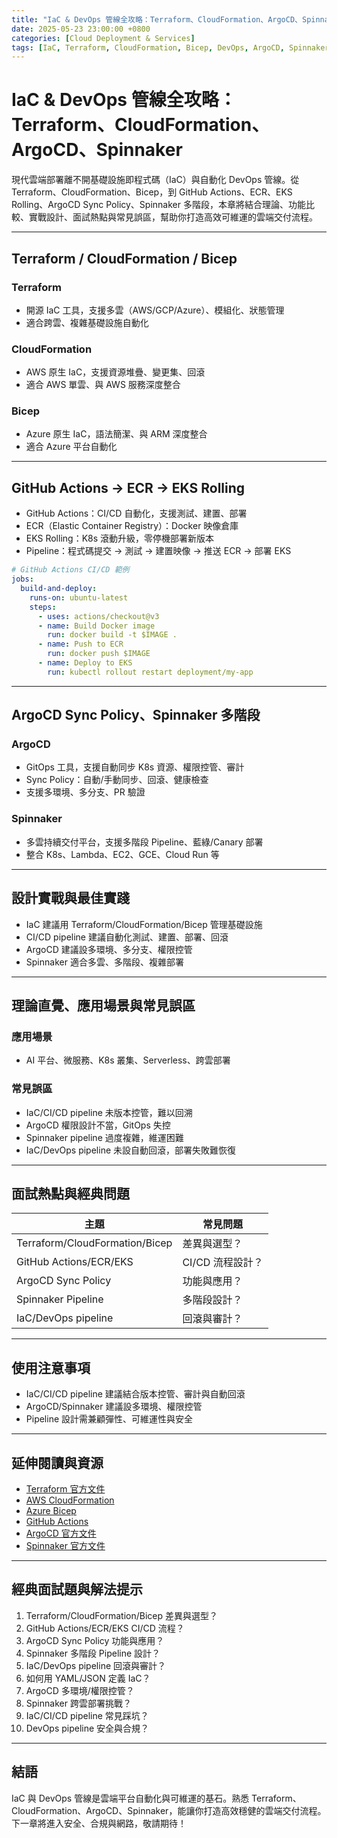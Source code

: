 ```yaml
---
title: "IaC & DevOps 管線全攻略：Terraform、CloudFormation、ArgoCD、Spinnaker"
date: 2025-05-23 23:00:00 +0800
categories: [Cloud Deployment & Services]
tags: [IaC, Terraform, CloudFormation, Bicep, DevOps, ArgoCD, Spinnaker, GitHub Actions, ECR, EKS, Rolling, Sync Policy]
---
```


# IaC & DevOps 管線全攻略：Terraform、CloudFormation、ArgoCD、Spinnaker

現代雲端部署離不開基礎設施即程式碼（IaC）與自動化 DevOps 管線。從 Terraform、CloudFormation、Bicep，到 GitHub Actions、ECR、EKS Rolling、ArgoCD Sync Policy、Spinnaker 多階段，本章將結合理論、功能比較、實戰設計、面試熱點與常見誤區，幫助你打造高效可維運的雲端交付流程。

---

## Terraform / CloudFormation / Bicep

### Terraform

- 開源 IaC 工具，支援多雲（AWS/GCP/Azure）、模組化、狀態管理
- 適合跨雲、複雜基礎設施自動化

### CloudFormation

- AWS 原生 IaC，支援資源堆疊、變更集、回滾
- 適合 AWS 單雲、與 AWS 服務深度整合

### Bicep

- Azure 原生 IaC，語法簡潔、與 ARM 深度整合
- 適合 Azure 平台自動化

---

## GitHub Actions → ECR → EKS Rolling

- GitHub Actions：CI/CD 自動化，支援測試、建置、部署
- ECR（Elastic Container Registry）：Docker 映像倉庫
- EKS Rolling：K8s 滾動升級，零停機部署新版本
- Pipeline：程式碼提交 → 測試 → 建置映像 → 推送 ECR → 部署 EKS

```yaml
# GitHub Actions CI/CD 範例
jobs:
  build-and-deploy:
    runs-on: ubuntu-latest
    steps:
      - uses: actions/checkout@v3
      - name: Build Docker image
        run: docker build -t $IMAGE .
      - name: Push to ECR
        run: docker push $IMAGE
      - name: Deploy to EKS
        run: kubectl rollout restart deployment/my-app
```

---

## ArgoCD Sync Policy、Spinnaker 多階段

### ArgoCD

- GitOps 工具，支援自動同步 K8s 資源、權限控管、審計
- Sync Policy：自動/手動同步、回滾、健康檢查
- 支援多環境、多分支、PR 驗證

### Spinnaker

- 多雲持續交付平台，支援多階段 Pipeline、藍綠/Canary 部署
- 整合 K8s、Lambda、EC2、GCE、Cloud Run 等

---

## 設計實戰與最佳實踐

- IaC 建議用 Terraform/CloudFormation/Bicep 管理基礎設施
- CI/CD pipeline 建議自動化測試、建置、部署、回滾
- ArgoCD 建議設多環境、多分支、權限控管
- Spinnaker 適合多雲、多階段、複雜部署

---

## 理論直覺、應用場景與常見誤區

### 應用場景

- AI 平台、微服務、K8s 叢集、Serverless、跨雲部署

### 常見誤區

- IaC/CI/CD pipeline 未版本控管，難以回溯
- ArgoCD 權限設計不當，GitOps 失控
- Spinnaker pipeline 過度複雜，維運困難
- IaC/DevOps pipeline 未設自動回滾，部署失敗難恢復

---

## 面試熱點與經典問題

| 主題                           | 常見問題         |
| ------------------------------ | ---------------- |
| Terraform/CloudFormation/Bicep | 差異與選型？     |
| GitHub Actions/ECR/EKS         | CI/CD 流程設計？ |
| ArgoCD Sync Policy             | 功能與應用？     |
| Spinnaker Pipeline             | 多階段設計？     |
| IaC/DevOps pipeline            | 回滾與審計？     |

---

## 使用注意事項

* IaC/CI/CD pipeline 建議結合版本控管、審計與自動回滾
* ArgoCD/Spinnaker 建議設多環境、權限控管
* Pipeline 設計需兼顧彈性、可維運性與安全

---

## 延伸閱讀與資源

* [Terraform 官方文件](https://developer.hashicorp.com/terraform/docs)
* [AWS CloudFormation](https://docs.aws.amazon.com/cloudformation/)
* [Azure Bicep](https://learn.microsoft.com/en-us/azure/azure-resource-manager/bicep/)
* [GitHub Actions](https://docs.github.com/en/actions)
* [ArgoCD 官方文件](https://argo-cd.readthedocs.io/en/stable/)
* [Spinnaker 官方文件](https://spinnaker.io/docs/)

---

## 經典面試題與解法提示

1. Terraform/CloudFormation/Bicep 差異與選型？
2. GitHub Actions/ECR/EKS CI/CD 流程？
3. ArgoCD Sync Policy 功能與應用？
4. Spinnaker 多階段 Pipeline 設計？
5. IaC/DevOps pipeline 回滾與審計？
6. 如何用 YAML/JSON 定義 IaC？
7. ArgoCD 多環境/權限控管？
8. Spinnaker 跨雲部署挑戰？
9. IaC/CI/CD pipeline 常見踩坑？
10. DevOps pipeline 安全與合規？

---

## 結語

IaC 與 DevOps 管線是雲端平台自動化與可維運的基石。熟悉 Terraform、CloudFormation、ArgoCD、Spinnaker，能讓你打造高效穩健的雲端交付流程。下一章將進入安全、合規與網路，敬請期待！
